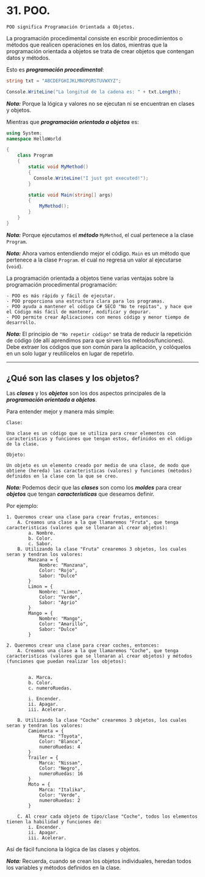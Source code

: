 # 31. POO.

	POO significa Programación Orientada a Objetos.

La programación procedimental consiste en escribir procedimientos o métodos que realicen operaciones en los datos, mientras que la programación orientada a objetos se trata de crear objetos que contengan datos y métodos.

Esto es ***programación procedimental***:

```c#
string txt = "ABCDEFGHIJKLMNOPQRSTUVWXYZ";

Console.WriteLine("La longitud de la cadena es: " + txt.Length);
```

***Nota:*** Porque la lógica y valores no se ejecutan ni se encuentran en clases y objetos.

Mientras que ***programación orientada a objetos*** es:

```csharp
using System;
namespace HelloWorld

{
	class Program
	{
		static void MyMethod() 
		{
		  Console.WriteLine("I just got executed!");
		}

		static void Main(string[] args)
		{
			MyMethod();   
		}
	}
}
```

***Nota:*** Porque ejecutamos el ***método*** ``MyMethod``, el cual pertenece a la clase `Program`.

***Nota:*** Ahora vamos entendiendo mejor el código. `Main` es un método que pertenece a la clase `Program`. el cual no regresa un valor al ejecutarse (`void`).

La programación orientada a objetos tiene varias ventajas sobre la programación procedimental programación:

	- POO es más rápido y fácil de ejecutar.
	- POO proporciona una estructura clara para los programas.
	- POO ayuda a mantener el código C# SECO "No te repitas", y hace que el Código más fácil de mantener, modificar y depurar.
	- POO permite crear Aplicaciones con menos código y menor tiempo de desarrollo.

***Nota:*** El principio de ``"No repetir código"`` se trata de reducir la repetición de código (de allí aprendimos para que sirven los métodos/funciones). Debe extraer los códigos que son común para la aplicación, y colóquelos en un solo lugar y reutilícelos en lugar de repetirlo.

---
## ¿Qué son las clases y los objetos?

Las ***clases*** y los ***objetos*** son los dos aspectos principales de la ***programación orientada a objetos***.

Para entender mejor y manera más simple:

	Clase:

	Una clase es un código que se utiliza para crear elementos con caracteristicas y funciones que tengan estos, definidos en el código de la clase.

	Objeto:

	Un objeto es un elemento creado por medio de una clase, de modo que obtiene (hereda) las caracteristicas (valores) y funciones (métodos) definidos en la clase con la que se creo.

***Nota:*** Podemos decir que las ***clases*** son como los ***moldes*** para crear ***objetos*** que tengan ***características*** que deseamos definir.

Por ejemplo:

	1. Queremos crear una clase para crear frutas, entonces:
		A. Creamos una clase a la que llamaremos "Fruta", que tenga caracteristicas (valores que se llenaran al crear objetos):
			a. Nombre.
			b. Color.
			c. Sabor.
		B. Utilizando la clase "Fruta" crearemos 3 objetos, los cuales seran y tendran los valores:
			Manzana = {
				Nombre: "Manzana",
				Color: "Rojo",
				Sabor: "Dulce"
			}
			Limon = {
				Nombre: "Limon",
				Color: "Verde",
				Sabor: "Agrio"
			}
			Mango = {
				Nombre: "Mango",
				Color: "Amarillo",
				Sabor: "Dulce"
			}

	2. Queremos crear una clase para crear coches, entonces:
		A. Creamos una clase a la que llamaremos "Coche", que tenga caracteristicas (valores que se llenaran al crear objetos) y métodos (funciones que puedan realizar los objetos):


			a. Marca. 
			b. Color.
			c. numeroRuedas.

			i. Encender.
			ii. Apagar.
			iii. Acelerar.

		B. Utilizando la clase "Coche" crearemos 3 objetos, los cuales seran y tendran los valores:
			Camioneta = {
				Marca: "Toyota",
				Color: "Blanco",
				numeroRuedas: 4
			}
			Trailer = {
				Marca: "Nissan",
				Color: "Negro",
				numeroRuedas: 16
			}
			Moto = {
				Marca: "Italika",
				Color: "Verde",
				numeroRuedas: 2
			}

		C. Al crear cada objeto de tipo/clase "Coche", todos los elementos tienen la habilidad y funciones de: 
			i. Encender.
			ii. Apagar.
			iii. Acelerar.

Así de fácil funciona la lógica de las clases y objetos.

***Nota:*** Recuerda, cuando se crean los objetos individuales, heredan todos los variables y métodos definidos en la clase.